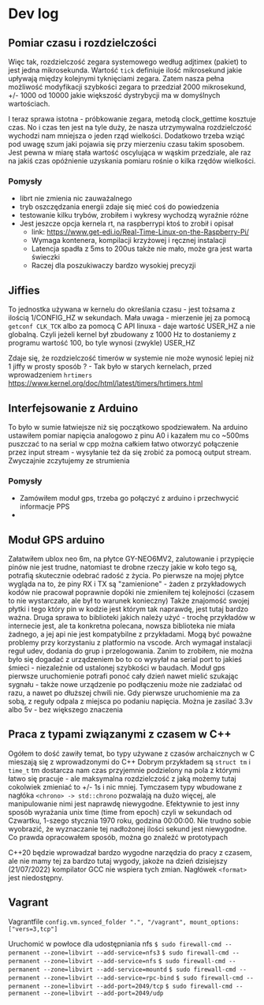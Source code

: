# Dev log

## Pomiar czasu i rozdzielczości
Więc tak, rozdzielczość zegara systemowego według adjtimex (pakiet)
to jest jedna mikrosekunda. Wartość `tick` definiuje ilość mikrosekund jakie
upływają między kolejnymi tyknięciami zegara. Zatem nasza pełna możliwość
modyfikacji szybkości zegara to przedział 2000 mikrosekund, +/- 1000 od 10000
jakie większość dystrybycji ma w domyślnych wartościach.

I teraz sprawa istotna - próbkowanie zegara, metodą clock_gettime kosztuje czas.
No i czas ten jest na tyle duży, że nasza utrzymywalna rozdzielczość wychodzi
nam mniejsza o jeden rząd wielkości. Dodatkowo trzeba wziąć pod uwagę szum jaki
pojawia się przy mierzeniu czasu takim sposobem. Jest pewna w miarę stała
wartość oscylująca w wąskim przedziale, ale raz na jakiś czas opóźnienie
uzyskania pomiaru rośnie o kilka rzędów wielkości.

### Pomysły
- librt nie zmienia nic zauważalnego
- tryb oszczędzania energii zdaje się mieć coś do powiedzenia
- testowanie kilku trybów, zrobiłem i wykresy wychodzą wyraźnie różne
- Jest jeszcze opcja kernela rt, na raspberrypi ktoś to zrobił i opisał
  - link: https://www.get-edi.io/Real-Time-Linux-on-the-Raspberry-Pi/
  - Wymaga kontenera, kompilacji krzyżowej i ręcznej instalacji
  - Latencja spadła z 5ms to 200us także nie mało, może gra jest warta świeczki
  - Raczej dla poszukiwaczy bardzo wysokiej precyzji

## Jiffies
To jednostka używana w kernelu do określania czasu - jest tożsama z ilością
1/CONFIG_HZ w sekundach. Mała uwaga - mierzenie jej za pomocą `getconf CLK_TCK`
albo za pomocą C API linuxa - daje wartość USER_HZ a nie globalną. Czyli jeżeli
kernel był zbudowany z 1000 Hz to dostaniemy z programu wartość 100, bo tyle
wynosi (zwykle) USER_HZ

Zdaje się, że rozdzielczość timerów w systemie nie może wynosić lepiej niż 1
jiffy w prosty sposób ? - Tak było w starych kernelach, przed wprowadzeniem
`hrtimers` https://www.kernel.org/doc/html/latest/timers/hrtimers.html

## Interfejsowanie z Arduino
To było w sumie łatwiejsze niż się początkowo spodziewałem. Na arduino ustawiłem
pomiar napięcia analogowo z pinu A0 i kazałem mu co ~500ms puszczać to na serial
w cpp można całkiem łatwo otworzyć połączenie przez input stream - wysyłanie też
da się zrobić za pomocą output stream. Zwyczajnie zczytujemy ze strumienia

### Pomysły
- Zamówiłem moduł gps, trzeba go połączyć z arduino i przechwycić informacje PPS
-

## Moduł GPS arduino
Załatwiłem ublox neo 6m, na płytce GY-NEO6MV2, zalutowanie i przypięcie pinów
nie jest trudne, natomiast te drobne rzeczy jakie w koło tego są, potrafią
skutecznie odebrać radość z życia. Po pierwsze na mojej płytce wygląda na to, że
piny RX i TX są "zamienione" - żaden z przykładowych kodów nie pracował
poprawnie dopóki nie zmieniłem tej kolejności (czasem to nie wystarczało, ale
był to warunek konieczny) Także znajomość swojej płytki i tego który pin w
kodzie jest którym tak naprawdę, jest tutaj bardzo ważna. Druga sprawa to
biblioteki jakich należy użyć - trochę przykładów w internecie jest, ale ta
konkretna polecana, nowsza biblioteka nie miała żadnego, a jej api nie jest
kompatybilne z przykładami.
Mogą być poważne problemy przy korzystaniu z platformio na vscode. Arch wymagał
instalacji reguł udev, dodania do grup i przelogowania. Zanim to zrobiłem, nie
można było się dogadać z urządzeniem bo to co wysyłał na serial port to jakieś
śmieci - niezależnie od ustalonej szybkości w baudach.
Moduł gps pierwsze uruchomienie potrafi ponoć cały dzień nawet mielić szukając
sygnału - także nowe urządzenie po podłączeniu może nie zadziałać od razu, a
nawet po dłuższej chwili nie. Gdy pierwsze uruchomienie ma za sobą, z reguły
odpala z miejsca po podaniu napięcia. Można je zasilać 3.3v albo 5v - bez
większego znaczenia

## Praca z typami związanymi z czasem w C++
Ogółem to dość zawiły temat, bo typy używane z czasów archaicznych w C mieszają
się z wprowadzonymi do C++ Dobrym przykładem są `struct tm` i `time_t` tm
dostarcza nam czas przyjemnie podzielony na pola z którymi łatwo się pracuje -
ale maksymalna rozdzielczość z jaką możemy tutaj cokolwiek zmieniać to +/- 1s i
nic mniej. Tymczasem typy wbudowane z nagłóka `<chrono> -> std::chrono`
pozwalają na dużo więcej, ale manipulowanie nimi jest naprawdę niewygodne.
Efektywnie to jest inny sposób wyrażania unix time (time from epoch) czyli w
sekundach od Czwartku, 1-szego stycznia 1970 roku, godzina 00:00:00. Nie trudno
sobie wyobrazić, że wyznaczanie tej nadłożonej ilości sekund jest niewygodne.
Co prawda opracowałem sposób, można go znaleźć w prototypach

C++20 będzie wprowadzał bardzo wygodne narzędzia do pracy z czasem, ale nie mamy
tej za bardzo tutaj wygody, jakoże na dzień dzisiejszy (21/07/2022) kompilator
GCC nie wspiera tych zmian. Nagłówek `<format>` jest niedostępny.

## Vagrant
Vagrantfile `config.vm.synced_folder ".", "/vagrant", mount_options: ["vers=3,tcp"]`

Uruchomić w powłoce dla udostępniania nfs
`$ sudo firewall-cmd --permanent --zone=libvirt --add-service=nfs3`
`$ sudo firewall-cmd --permanent --zone=libvirt --add-service=nfs`
`$ sudo firewall-cmd --permanent --zone=libvirt --add-service=mountd`
`$ sudo firewall-cmd --permanent --zone=libvirt --add-service=rpc-bind`
`$ sudo firewall-cmd --permanent --zone=libvirt --add-port=2049/tcp`
`$ sudo firewall-cmd --permanent --zone=libvirt --add-port=2049/udp`
